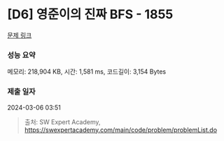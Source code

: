 # [D6] 영준이의 진짜 BFS - 1855 

[문제 링크](https://swexpertacademy.com/main/code/problem/problemDetail.do?contestProbId=AV5LnipaDvwDFAXc) 

### 성능 요약

메모리: 218,904 KB, 시간: 1,581 ms, 코드길이: 3,154 Bytes

### 제출 일자

2024-03-06 03:51



> 출처: SW Expert Academy, https://swexpertacademy.com/main/code/problem/problemList.do